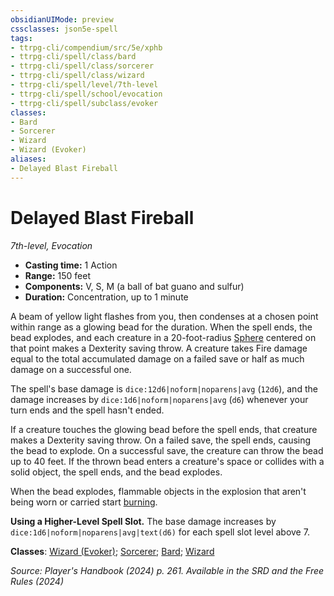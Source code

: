 ```yaml
---
obsidianUIMode: preview
cssclasses: json5e-spell
tags:
- ttrpg-cli/compendium/src/5e/xphb
- ttrpg-cli/spell/class/bard
- ttrpg-cli/spell/class/sorcerer
- ttrpg-cli/spell/class/wizard
- ttrpg-cli/spell/level/7th-level
- ttrpg-cli/spell/school/evocation
- ttrpg-cli/spell/subclass/evoker
classes:
- Bard
- Sorcerer
- Wizard
- Wizard (Evoker)
aliases:
- Delayed Blast Fireball
---
```

# Delayed Blast Fireball
*7th-level, Evocation*  


- **Casting time:** 1 Action
- **Range:** 150 feet
- **Components:** V, S, M (a ball of bat guano and sulfur)
- **Duration:** Concentration, up to 1 minute

A beam of yellow light flashes from you, then condenses at a chosen point within range as a glowing bead for the duration. When the spell ends, the bead explodes, and each creature in a 20-foot-radius [Sphere](/3-Mechanics/CLI/variant-rules/sphere-area-of-effect-xphb.md) centered on that point makes a Dexterity saving throw. A creature takes Fire damage equal to the total accumulated damage on a failed save or half as much damage on a successful one.

The spell's base damage is `dice:12d6|noform|noparens|avg` (`12d6`), and the damage increases by `dice:1d6|noform|noparens|avg` (`d6`) whenever your turn ends and the spell hasn't ended.

If a creature touches the glowing bead before the spell ends, that creature makes a Dexterity saving throw. On a failed save, the spell ends, causing the bead to explode. On a successful save, the creature can throw the bead up to 40 feet. If the thrown bead enters a creature's space or collides with a solid object, the spell ends, and the bead explodes.

When the bead explodes, flammable objects in the explosion that aren't being worn or carried start [burning](/3-Mechanics/CLI/traps-hazards/burning-xphb.md).

**Using a Higher-Level Spell Slot.** The base damage increases by `dice:1d6|noform|noparens|avg|text(d6)` for each spell slot level above 7.

**Classes**: [Wizard (Evoker)](/3-Mechanics/CLI/lists/list-spells-classes-evoker-xphb.md "subclass=XPHB;class=XPHB"); [Sorcerer](/3-Mechanics/CLI/lists/list-spells-classes-sorcerer.md); [Bard](/3-Mechanics/CLI/lists/list-spells-classes-bard.md); [Wizard](/3-Mechanics/CLI/lists/list-spells-classes-wizard.md)

*Source: Player's Handbook (2024) p. 261. Available in the <span title='Systems Reference Document (5.2)'>SRD</span> and the Free Rules (2024)*